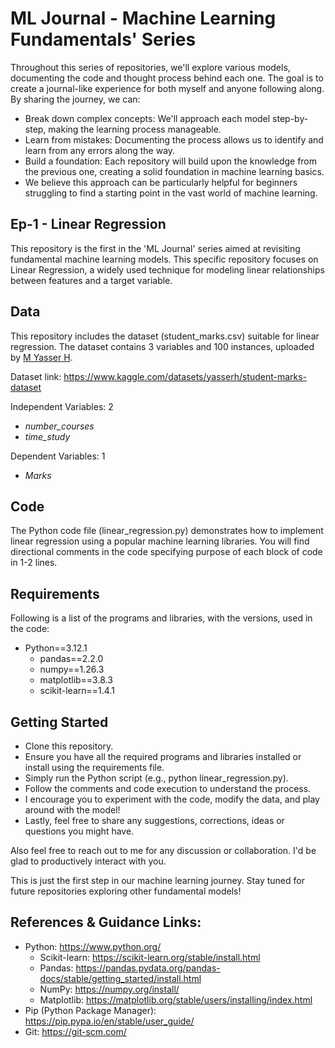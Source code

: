 # ML Journal - Machine Learning Fundamentals' Series
Throughout this series of repositories, we'll explore various models, documenting the code and thought process behind each one.  The goal is to create a journal-like experience for both myself and anyone following along. By sharing the journey, we can:

- Break down complex concepts: We'll approach each model step-by-step, making the learning process manageable.
- Learn from mistakes: Documenting the process allows us to identify and learn from any errors along the way.
- Build a foundation: Each repository will build upon the knowledge from the previous one, creating a solid foundation in machine learning basics.
- We believe this approach can be particularly helpful for beginners struggling to find a starting point in the vast world of machine learning.


## Ep-1 - Linear Regression
This repository is the first in the 'ML Journal' series aimed at revisiting fundamental machine learning models. This specific repository focuses on Linear Regression, a widely used technique for modeling linear relationships between features and a target variable.


## Data
This repository includes the dataset (student_marks.csv) suitable for linear regression.
The dataset contains 3 variables and 100 instances, uploaded by [M Yasser H](https://www.kaggle.com/yasserh).

Dataset link: https://www.kaggle.com/datasets/yasserh/student-marks-dataset

Independent Variables: 2
- _number_courses_
- _time_study_

Dependent Variables: 1
- _Marks_


## Code
The Python code file (linear_regression.py) demonstrates how to implement linear regression using a popular machine learning libraries. You will find directional comments in the code specifying purpose of each block of code in 1-2 lines.


## Requirements
Following is a list of the programs and libraries, with the versions, used in the code:

- Python==3.12.1
  - pandas==2.2.0
  - numpy==1.26.3
  - matplotlib==3.8.3
  - scikit-learn==1.4.1


## Getting Started
- Clone this repository.
- Ensure you have all the required programs and libraries installed or install using the requirements file.
- Simply run the Python script (e.g., python linear_regression.py).
- Follow the comments and code execution to understand the process.
- I encourage you to experiment with the code, modify the data, and play around with the model!
- Lastly, feel free to share any suggestions, corrections, ideas or questions you might have.

Also feel free to reach out to me for any discussion or collaboration. I'd be glad to productively interact with you.

This is just the first step in our machine learning journey. Stay tuned for future repositories exploring other fundamental models!

## References & Guidance Links:
- Python: https://www.python.org/
  - Scikit-learn: https://scikit-learn.org/stable/install.html
  - Pandas: https://pandas.pydata.org/pandas-docs/stable/getting_started/install.html
  - NumPy: https://numpy.org/install/
  - Matplotlib: https://matplotlib.org/stable/users/installing/index.html
- Pip (Python Package Manager): https://pip.pypa.io/en/stable/user_guide/
- Git: https://git-scm.com/
